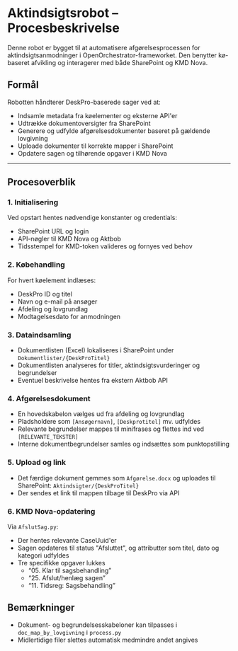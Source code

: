 # Aktindsigtsrobot – Procesbeskrivelse

Denne robot er bygget til at automatisere afgørelsesprocessen for aktindsigtsanmodninger i OpenOrchestrator-frameworket. Den benytter kø-baseret afvikling og interagerer med både SharePoint og KMD Nova.

## Formål

Robotten håndterer DeskPro-baserede sager ved at:
- Indsamle metadata fra køelementer og eksterne API'er
- Udtrække dokumentoversigter fra SharePoint
- Generere og udfylde afgørelsesdokumenter baseret på gældende lovgivning
- Uploade dokumenter til korrekte mapper i SharePoint
- Opdatere sagen og tilhørende opgaver i KMD Nova

---

## Procesoverblik

### 1. Initialisering
Ved opstart hentes nødvendige konstanter og credentials:
- SharePoint URL og login
- API-nøgler til KMD Nova og Aktbob
- Tidsstempel for KMD-token valideres og fornyes ved behov

### 2. Købehandling
For hvert køelement indlæses:
- DeskPro ID og titel
- Navn og e-mail på ansøger
- Afdeling og lovgrundlag
- Modtagelsesdato for anmodningen

### 3. Dataindsamling
- Dokumentlisten (Excel) lokaliseres i SharePoint under `Dokumentlister/{DeskProTitel}`
- Dokumentlisten analyseres for titler, aktindsigtsvurderinger og begrundelser
- Eventuel beskrivelse hentes fra ekstern Aktbob API

### 4. Afgørelsesdokument
- En hovedskabelon vælges ud fra afdeling og lovgrundlag
- Pladsholdere som `[Ansøgernavn]`, `[Deskprotitel]` mv. udfyldes
- Relevante begrundelser mappes til minifrases og flettes ind ved `[RELEVANTE_TEKSTER]`
- Interne dokumentbegrundelser samles og indsættes som punktopstilling

### 5. Upload og link
- Det færdige dokument gemmes som `Afgørelse.docx` og uploades til SharePoint:
  `Aktindsigter/{DeskProTitel}`
- Der sendes et link til mappen tilbage til DeskPro via API

### 6. KMD Nova-opdatering
Via `AfslutSag.py`:
- Der hentes relevante CaseUuid'er
- Sagen opdateres til status "Afsluttet", og attributter som titel, dato og kategori udfyldes
- Tre specifikke opgaver lukkes
  - “05. Klar til sagsbehandling”
  - “25. Afslut/henlæg sagen”
  - “11. Tidsreg: Sagsbehandling”

## Bemærkninger

- Dokument- og begrundelsesskabeloner kan tilpasses i `doc_map_by_lovgivning` i `process.py`
- Midlertidige filer slettes automatisk medmindre andet angives
  

